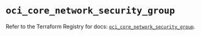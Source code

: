 # `oci_core_network_security_group`

Refer to the Terraform Registry for docs: [`oci_core_network_security_group`](https://registry.terraform.io/providers/hashicorp/oci/7.19.0/docs/resources/core_network_security_group).
